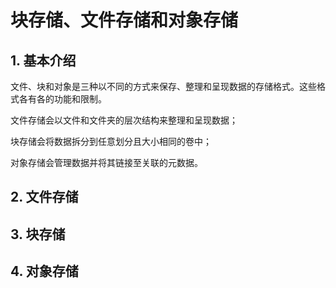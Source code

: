 # 块存储、文件存储和对象存储

## 1. 基本介绍

文件、块和对象是三种以不同的方式来保存、整理和呈现数据的存储格式。这些格式各有各的功能和限制。

文件存储会以文件和文件夹的层次结构来整理和呈现数据；

块存储会将数据拆分到任意划分且大小相同的卷中；

对象存储会管理数据并将其链接至关联的元数据。

## 2. 文件存储

## 3. 块存储

## 4. 对象存储
